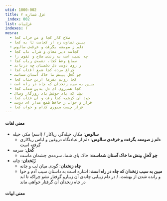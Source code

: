 ```yaml
---
utid: 1000-002
title: غزل شماره ۲
_index: 002
list: غزلیات
indexes: ا
mesra:
  - صلاح کار کجا و من خراب کجا
  - ببین تفاوت ره از کجاست تا به کجا
  - دلم ز صومعه بگرفت و خرقه‌ی سالوس
  - کجاست دیر مغان و شراب ناب کجا
  - چه نسبت است به رندی صلاح و تقوی را
  - سماع وعظ کجا، نغمه‌ی رباب کجا
  - ز روی دوست دل دشمنان چه دریابد
  - چراغ مرده کجا شمع آفتاب کجا
  - چو کُحلِ بینش ما خاک آستان شماست
  - کجا رویم بفرما ازین جناب کجا
  - مبین به سیب زنخدان که چاه در راه است
  - کجا همی‌روی ای دل بدین شتاب کجا
  - بشد که یاد خوشش باد روزگار وصال
  - خود آن کرشمه کجا رفت و آن عتاب کجا
  - قرار و خواب ز حافظ طمع مدار‌ ای دوست
  - قرار چیست صبوری کدام و خواب کجا
---
```

#### معنی لغات

- **سالوس**: مکار، حیله‌گر، ریاکار / (اسم) مکر، حیله
  - **دلم ز صومعه بگرفت و خرقه‌ی سالوس**: دلم از عبادتگاه دروغین و لباس ریاکاری گرفته است
- **کُحل**: سرمه
  - **چو کُحلِ بینش ما خاک آستان شماست**: خاک پای شما، سرمه‌ی چشمان ماست
- **زَنَخدان**: چانه
  - **چاه زنخدان**: گودی میان لب و چانه
  - **مبین به سیب زنخدان که چاه در راه است**: اشاره است به داستان سیب آدم و حوا و رانده شدن از بهشت. / در دام زیبایی چانه‌ی آن زیبارو گرفتار نشو چراکه تا ابد در چاه زنخدان آن گرفتار خواهی ماند
  
#### معنی ابیات


